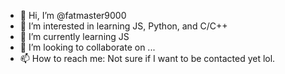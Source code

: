 - 👋 Hi, I’m @fatmaster9000
- 👀 I’m interested in learning JS, Python, and C/C++
- 🌱 I’m currently learning JS
- 💞️ I’m looking to collaborate on ...
- 📫 How to reach me: Not sure if I want to be contacted yet lol.

<!---
fatmaster9000/fatmaster9000 is a ✨ special ✨ repository because its `README.md` (this file) appears on your GitHub profile.
You can click the Preview link to take a look at your changes.
--->
